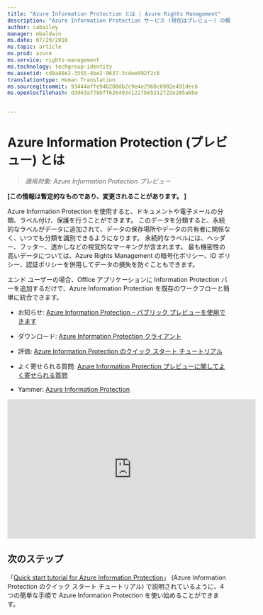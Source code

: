 ```yaml
---
title: "Azure Information Protection とは | Azure Rights Management"
description: "Azure Information Protection サービス (現在はプレビュー) の概要"
author: cabailey
manager: mbaldwin
ms.date: 07/29/2016
ms.topic: article
ms.prod: azure
ms.service: rights-management
ms.technology: techgroup-identity
ms.assetid: cd8a88e2-3555-4be2-9637-3cdee992f2c8
translationtype: Human Translation
ms.sourcegitcommit: 93444affe94b280db2c9e4e2960c6902e491dec6
ms.openlocfilehash: d3d63a778bff62649341227b65212722e285a6be


---
```


# Azure Information Protection (プレビュー) とは

>*適用対象: Azure Information Protection プレビュー*

**[この情報は暫定的なものであり、変更されることがあります。 ]**

Azure Information Protection を使用すると、ドキュメントや電子メールの分類、ラベル付け、保護を行うことができます。 このデータを分類すると、永続的なラベルがデータに追加されて、データの保存場所やデータの共有者に関係なく、いつでも分類を識別できるようになります。 永続的なラベルには、ヘッダー、フッター、透かしなどの視覚的なマーキングが含まれます。 最も機密性の高いデータについては、Azure Rights Management の暗号化ポリシー、ID ポリシー、認証ポリシーを併用してデータの損失を防ぐこともできます。 

エンド ユーザーの場合、Office アプリケーションに Information Protection バーを追加するだけで、Azure Information Protection を既存のワークフローと簡単に統合できます。 

- お知らせ: [Azure Information Protection – パブリック プレビューを使用できます](https://blogs.technet.microsoft.com/enterprisemobility/2016/07/12/azure-information-protection-public-preview-available-now/)

- ダウンロード: [Azure Information Protection クライアント](https://www.microsoft.com/en-us/download/details.aspx?id=53018)

- 評価: [Azure Information Protection のクイック スタート チュートリアル](infoprotect-quick-start-tutorial.md) 

- よく寄せられる質問: [Azure Information Protection プレビューに関してよく寄せられる質問](faq.md)

- Yammer: [Azure Information Protection](https://www.yammer.com/askipteam/#/threads/inGroup?type=in_group&feedId=8652489&view=all)


<iframe width="560" height="315" src="https://www.youtube.com/embed/N9Ip0m6d3G0" frameborder="0" allowfullscreen></iframe>

## 次のステップ

「[Quick start tutorial for Azure Information Protection](infoprotect-quick-start-tutorial.md)」 (Azure Information Protection のクイック スタート チュートリアル) で説明されているように、4 つの簡単な手順で Azure Information Protection を使い始めることができます。


<!--HONumber=Jul16_HO5-->


